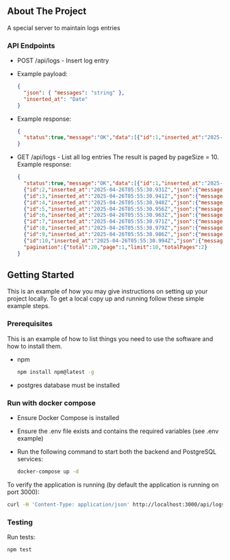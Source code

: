 <!-- ABOUT THE PROJECT -->
## About The Project
A special server to maintain logs entries

### API Endpoints
* POST /api/logs - Insert log entry
- Example payload:
  ```json
  {
    "json": { "messages": "string" },
    "inserted_at": "Date"
  }
  ```
- Example response:
  ```json
  {
    "status":true,"message":"OK","data":[{"id":1,"inserted_at":"2025-04-26T05:55:30.923Z","json":{"message":"test 0"}}]
  }
  ```
* GET /api/logs - List all log entries
  The result is paged by pageSize = 10.
  Example response:
  ```json
  {
    "status":true,"message":"OK","data":[{"id":1,"inserted_at":"2025-04-26T05:55:30.923Z","json":{"message":"test 0"}},
    {"id":2,"inserted_at":"2025-04-26T05:55:30.931Z","json":{"message":"test 1"}},
    {"id":3,"inserted_at":"2025-04-26T05:55:30.941Z","json":{"message":"test 2"}},
    {"id":4,"inserted_at":"2025-04-26T05:55:30.948Z","json":{"message":"test 3"}},
    {"id":5,"inserted_at":"2025-04-26T05:55:30.956Z","json":{"message":"test 4"}},
    {"id":6,"inserted_at":"2025-04-26T05:55:30.963Z","json":{"message":"test 5"}},
    {"id":7,"inserted_at":"2025-04-26T05:55:30.971Z","json":{"message":"test 6"}},
    {"id":8,"inserted_at":"2025-04-26T05:55:30.979Z","json":{"message":"test 7"}},
    {"id":9,"inserted_at":"2025-04-26T05:55:30.986Z","json":{"message":"test 8"}},
    {"id":10,"inserted_at":"2025-04-26T05:55:30.994Z","json":{"message":"test 9"}}],
    "pagination":{"total":20,"page":1,"limit":10,"totalPages":2}
  }
  ```

<!-- GETTING STARTED -->
## Getting Started

This is an example of how you may give instructions on setting up your project locally.
To get a local copy up and running follow these simple example steps.

### Prerequisites

This is an example of how to list things you need to use the software and how to install them.
* npm
  ```sh
  npm install npm@latest -g
  ```
* postgres database must be installed

### Run with docker compose

* Ensure Docker Compose is installed
* Ensure the .env file exists and contains the required variables (see .env example)
* Run the following command to start both the backend and PostgreSQL services:

  ```sh
  docker-compose up -d
  ```

To verify the application is running (by default the application is running on port 3000):

  ```sh
  curl -H 'Content-Type: application/json' http://localhost:3000/api/logs
  ```

### Testing ###

Run tests:
  ```sh
  npm test
  ```
